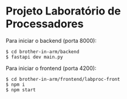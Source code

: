 # Projeto Laboratório de Processadores
Para iniciar o backend (porta 8000):
```
$ cd brother-in-arm/backend
$ fastapi dev main.py
```
Para iniciar o frontend (porta 4200):
```
$ cd brother-in-arm/frontend/labproc-front
$ npm i
$ npm start
```
